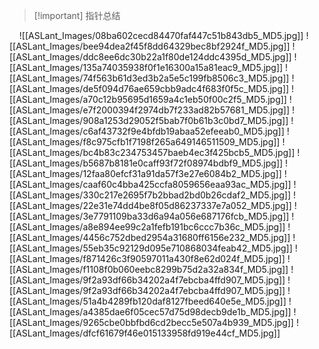 > [!important] 指针总结
  
<meta name="referrer" content="no-referrer" />    
![[ASLant_Images/08ba602cecd84470faf447c51b843db5_MD5.jpg]]
![[ASLant_Images/bee94dea2f45f8dd64329bec8bf2924f_MD5.jpg]]
![[ASLant_Images/ddc8ee6dc30b22a1f80de124ddc4395d_MD5.jpg]]
![[ASLant_Images/135a74035938f0f1e16300a15a81eac9_MD5.jpg]]
![[ASLant_Images/74f563b61d3ed3b2a5e5c199fb8506c3_MD5.jpg]]
![[ASLant_Images/de5f094d76ae659cbb9adc4f683f0f5c_MD5.jpg]]
![[ASLant_Images/a70c12b95695d1659a4c1eb50f00c2f5_MD5.jpg]] 
![[ASLant_Images/e7f2000394f2974db7f233ad82b57681_MD5.jpg]] 
![[ASLant_Images/908a1253d29052f5bab7f0b61b3c0bd7_MD5.jpg]] 
![[ASLant_Images/c6af43732f9e4bfdb19abaa52efeeab0_MD5.jpg]] 
![[ASLant_Images/f8c975cfb1f7198f265a649146511509_MD5.jpg]]
![[ASLant_Images/bc4b83c234753457baeb4ec3f425bcb5_MD5.jpg]] 
![[ASLant_Images/b5687b8181e0caff93f72f08974bdbf9_MD5.jpg]] 
![[ASLant_Images/12faa80efcf31a91da57f3e27e6084b2_MD5.jpg]] 
![[ASLant_Images/caaf60c4bba425ccfa8059656eaa93ac_MD5.jpg]] 
![[ASLant_Images/330c217e2695f7b2bbad2bd0b26cdaf2_MD5.jpg]] 
![[ASLant_Images/22e31e74dd4be8f05d86237337e7a052_MD5.jpg]] 
![[ASLant_Images/3e7791109ba33d6a94a056e687176fcb_MD5.jpg]] 
![[ASLant_Images/a8e894ee99c2a1fefb191bc6ccc7b36c_MD5.jpg]] 
![[ASLant_Images/4456c752dbed2954a31680ff6156e232_MD5.jpg]] 
![[ASLant_Images/55eb35c92129d095e710868034feab42_MD5.jpg]] 
![[ASLant_Images/f871426c3f90597011a430f8e62d024f_MD5.jpg]] 
![[ASLant_Images/f1108f0b060eebc8299b75d2a32a834f_MD5.jpg]] 
![[ASLant_Images/9f2a93df66b34202a4f7ebcba4ffd907_MD5.jpg]] 
![[ASLant_Images/9f2a93df66b34202a4f7ebcba4ffd907_MD5.jpg]] 
![[ASLant_Images/51a4b4289fb120daf8127fbeed640e5e_MD5.jpg]] 
![[ASLant_Images/a4385dae6f05cec57d75d98decb9de1b_MD5.jpg]] 
![[ASLant_Images/9265cbe0bbfbd6cd2becc5e507a4b939_MD5.jpg]] 
![[ASLant_Images/dfcf61679f46e015133958fd919e44cf_MD5.jpg]]